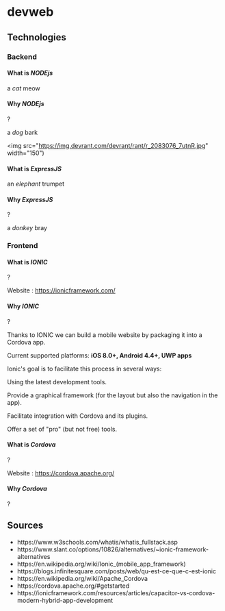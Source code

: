 <h1>devweb</h1>

<h2>Technologies</h2>

<h3>Backend</h3>

<h4>What is <em>NODEjs</em></h4>

a *cat* meow

<h4>Why <em>NODEjs</em></h4>? 

a *dog* bark

<img src="https://img.devrant.com/devrant/rant/r_2083076_7utnR.jpg" width="150")

<h4>What is <em>ExpressJS</em></h4>

an *elephant* trumpet

<h4>Why <em>ExpressJS</em></h4>? 

a *donkey* bray

 
<h3>Frontend</h3>

<h4>What is <em>IONIC</em></h4>? 

Website : https://ionicframework.com/

<h4>Why <em>IONIC</em></h4>? 

<p>
Thanks to IONIC we can build a mobile website by packaging it into a Cordova app.  

Current supported platforms: <strong>iOS 8.0+, Android 4.4+, UWP apps</strong>

Ionic's goal is to facilitate this process in several ways:

Using the latest development tools.

Provide a graphical framework (for the layout but also the navigation in the app).

Facilitate integration with Cordova and its plugins.

Offer a set of "pro" (but not free) tools.
</p>

<h4>What is <em>Cordova</em></h4>? 

Website : https://cordova.apache.org/

<h4>Why <em>Cordova</em></h4>? 



<h2>Sources</h2>

<ul>

<li>https://www.w3schools.com/whatis/whatis_fullstack.asp</li>

<li>https://www.slant.co/options/10826/alternatives/~ionic-framework-alternatives</li>

<li>https://en.wikipedia.org/wiki/Ionic_(mobile_app_framework)</li>

<li>https://blogs.infinitesquare.com/posts/web/qu-est-ce-que-c-est-ionic</li>

<li>https://en.wikipedia.org/wiki/Apache_Cordova</li>

<li>https://cordova.apache.org/#getstarted</li>

<li>https://ionicframework.com/resources/articles/capacitor-vs-cordova-modern-hybrid-app-development</li>

</ul>







